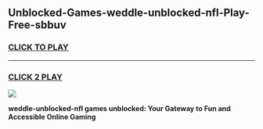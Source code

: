 
## Unblocked-Games-weddle-unblocked-nfl-Play-Free-sbbuv
<h3>
<a href="https://premium76.site?title=weddle-unblocked-nfl&ref=12A">CLICK TO PLAY</a></h3>
<hr>

<h3>
<a href="https://premium76.site?title=weddle-unblocked-nfl&ref=12A">CLICK 2 PLAY</a>
  
</h3>

<a href="https://premium76.site?title=weddle-unblocked-nfl&ref=12A"><img src="https://clearcache.store/games.png"></a>


**weddle-unblocked-nfl games unblocked: Your Gateway to Fun and Accessible Online Gaming**

